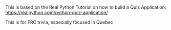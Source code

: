 This is based on the Real Python Tutorial on how to build a Quiz Application: https://realpython.com/python-quiz-application/

This is for FRC trivia, especially focused in Quebec
